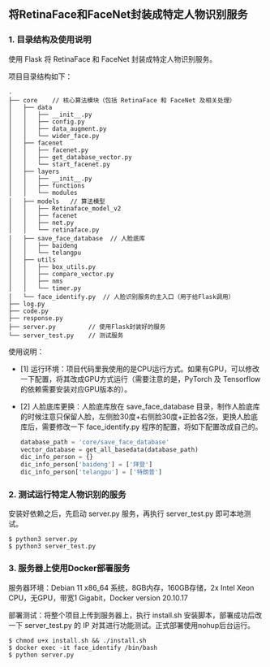 ## 将RetinaFace和FaceNet封装成特定人物识别服务

### 1. 目录结构及使用说明

使用 Flask 将 RetinaFace 和 FaceNet 封装成特定人物识别服务。

项目目录结构如下：

```
.
├── core    // 核心算法模块（包括 RetinaFace 和 FaceNet 及相关处理）
│   ├── data
│   │   ├── __init__.py
│   │   ├── config.py
│   │   ├── data_augment.py
│   │   └── wider_face.py
│   ├── facenet
│   │   ├── facenet.py
│   │   ├── get_database_vector.py
│   │   └── start_facenet.py
│   ├── layers
│   │   ├── __init__.py
│   │   ├── functions
│   │   └── modules
│   ├── models   // 算法模型
│   │   ├── Retinaface_model_v2
│   │   ├── facenet
│   │   ├── net.py
│   │   └── retinaface.py
│   ├── save_face_database  // 人脸底库
│   │   ├── baideng
│   │   └── telangpu
│   ├── utils
│   │   ├── box_utils.py
│   │   ├── compare_vector.py
│   │   ├── nms
│   │   └── timer.py
│   └── face_identify.py  // 人脸识别服务的主入口（用于给Flask调用）
├── log.py
├── code.py
├── response.py
├── server.py         // 使用Flask封装好的服务
└── server_test.py    // 测试服务
```

使用说明：

- [1] 运行环境：项目代码里我使用的是CPU运行方式。如果有GPU，可以修改一下配置，将其改成GPU方式运行（需要注意的是，PyTorch 及 Tensorflow 的依赖需要安装对应GPU版本的）。

- [2] 人脸底库更换：人脸底库放在 save_face_database 目录，制作人脸底库的时候注意只保留人脸，左侧脸30度+右侧脸30度+正脸各2张，更换人脸底库后，需要修改一下 face_identify.py 程序的配置，将如下配置改成自己的。

  ```python
  database_path = 'core/save_face_database'
  vector_database = get_all_basedata(database_path)
  dic_info_person = {}
  dic_info_person['baideng'] = ['拜登']
  dic_info_person['telangpu'] = ['特朗普']
  ```

### 2. 测试运行特定人物识别的服务

安装好依赖之后，先启动 server.py 服务，再执行 server_test.py 即可本地测试。

```
$ python3 server.py 
$ python3 server_test.py
```

### 3. 服务器上使用Docker部署服务 

服务器环境：Debian 11 x86_64 系统，8GB内存，160GB存储，2x Intel Xeon CPU，无GPU，带宽1 Gigabit，Docker version 20.10.17

部署测试：将整个项目上传到服务器上，执行 install.sh 安装脚本，部署成功后改一下 server_test.py 的 IP 对其进行功能测试。正式部署使用nohup后台运行。

```
$ chmod u+x install.sh && ./install.sh
$ docker exec -it face_identify /bin/bash
$ python server.py
```

